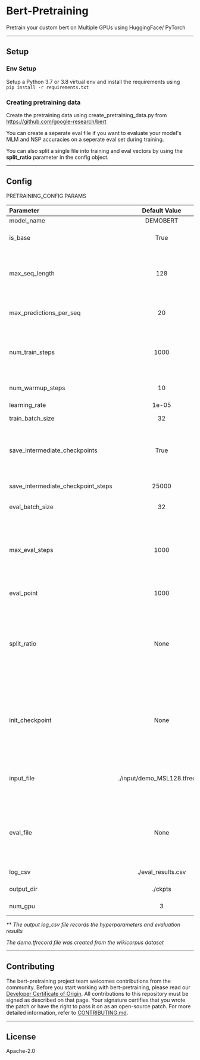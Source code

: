 # Bert-Pretraining

Pretrain your custom bert on Multiple GPUs using HuggingFace/ PyTorch

<hr>

## Setup

### <b>Env Setup</b>
Setup a Python 3.7 or 3.8 virtual env
and install the requirements using\
` pip install -r requirements.txt `

### <b>Creating pretraining data</b>
Create the pretraining data using create_pretraining_data.py from https://github.com/google-research/bert

You can create a seperate eval file if you want to evaluate your model's MLM and NSP accuracies on a seperate eval set during training.

You can also split a single file into training and eval vectors by using the <b>split_ratio</b> parameter in the config object.

<hr>

## Config 
PRETRAINING_CONFIG PARAMS

| Parameter        | Default Value |Description                        |
| :----------------|:-----------: | :-----------                          |
|model_name    | DEMOBERT  | Model name|
|is_base       | True| Boolean to select between BERT-Base and BERT-Large|
|max_seq_length| 128 |MSL, should be consistent with the tfrecord file (generate 2 seperate files if you want to pretrain BERT with different MSLs eg: 128, 512) |
|max_predictions_per_seq| 20 | Number of tokens masked for MLM, should be consistent with the tfrecord file|
|num_train_steps| 1000 | Number of steps to train the model for, terminates if we reach the end of tfrecord file (meaningful pretraining would require more training steps)|
|num_warmup_steps| 10| Number of warmup steps, BERT uses 1% of training steps as warmup steps|
|learning_rate| 1e-05 | Model Learning rate|
|train_batch_size| 32 | Training batch size (split across GPUs)|
|save_intermediate_checkpoints| True | Save checkpoints for every 'x 'training steps decided by the save_checkpoint_steps. Checkpoint will always be saved at the end of training|
|save_intermediate_checkpoint_steps| 25000 | Saves checkpoint after every 'x' training steps (not including warmup steps)|
|eval_batch_size| 32 |Evaluation batch size (split across GPUs)|
|max_eval_steps | 1000| Number of steps to perform evaluation on when there is no seperate eval file.<Br> If a seperate eval file is provided or if split_ratio is provided, the entire eval dataset is used for evaluation|
|eval_point | 1000 | Performs evaluation for every 'x' training steps|
|split_ratio| None| Percent of training dataset to use for evaluation if you want to split training tfrecord into train, eval datasets.<br> If no split ratio is provided, the training file will be used for evaulation (number of eval steps is controlled by the max_eval_steps parameter)|
|init_checkpoint| None| If you are resuming training provide the path to previous checkpoint. If you are initializing the training from a non default checkpoint(BERT-Base, BERT-Large), provide the model checkpoint name/path).|
|input_file| ./input/demo_MSL128.tfrecord | Input tfrecord file created using create_pretraining_data.py from https://github.com/google-research/bert|
|eval_file| None| If you want to use seperate eval dataset, provide the input tfrecord file created using create_pretraining_data.py from https://github.com/google-research/bert
|log_csv| ./eval_results.csv| File which stores the evaluation results **|
|output_dir | ./ckpts | Directory to store the checkpoints|
|num_gpu|	3| Number of GPUs to use for training|

<i>** The output log_csv file records the hyperparameters and evaluation results </i>

<i> The demo.tfrecord file was created from the wikicorpus dataset</i>
<hr>

## Contributing

The bert-pretraining project team welcomes contributions from the community. Before you start working with bert-pretraining, please
read our [Developer Certificate of Origin](https://cla.vmware.com/dco). All contributions to this repository must be
signed as described on that page. Your signature certifies that you wrote the patch or have the right to pass it on
as an open-source patch. For more detailed information, refer to [CONTRIBUTING.md](CONTRIBUTING.md).
<hr>

## License
Apache-2.0


